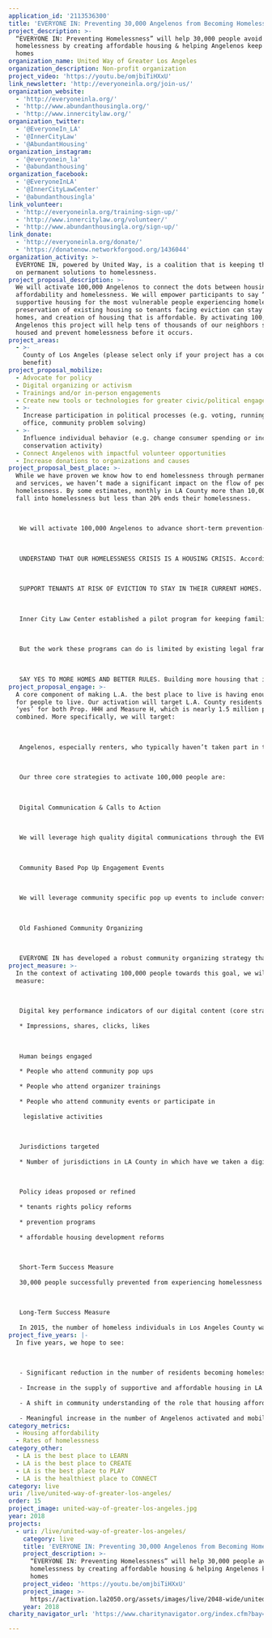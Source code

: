 ```yaml
---
application_id: '2113536300'
title: 'EVERYONE IN: Preventing 30,000 Angelenos from Becoming Homeless'
project_description: >-
  “EVERYONE IN: Preventing Homelessness” will help 30,000 people avoid
  homelessness by creating affordable housing & helping Angelenos keep their
  homes
organization_name: United Way of Greater Los Angeles
organization_description: Non-profit organization
project_video: 'https://youtu.be/omjbiTiHXxU'
link_newsletter: 'http://everyoneinla.org/join-us/'
organization_website:
  - 'http://everyoneinla.org/'
  - 'http://www.abundanthousingla.org/'
  - 'http://www.innercitylaw.org/'
organization_twitter:
  - '@EveryoneIn_LA'
  - '@InnerCityLaw'
  - '@AbundantHousing'
organization_instagram:
  - '@everyonein_la'
  - '@abundanthousing'
organization_facebook:
  - '@EveryoneInLA'
  - '@InnerCityLawCenter'
  - '@abundanthousingla'
link_volunteer:
  - 'http://everyoneinla.org/training-sign-up/'
  - 'http://www.innercitylaw.org/volunteer/'
  - 'http://www.abundanthousingla.org/sign-up/'
link_donate:
  - 'http://everyoneinla.org/donate/'
  - 'https://donatenow.networkforgood.org/1436044'
organization_activity: >-
  EVERYONE IN, powered by United Way, is a coalition that is keeping the focus
  on permanent solutions to homelessness.
project_proposal_description: >-
  We will activate 100,000 Angelenos to connect the dots between housing
  affordability and homelessness. We will empower participants to say “yes” to
  supportive housing for the most vulnerable people experiencing homelessness,
  preservation of existing housing so tenants facing eviction can stay in their
  homes, and creation of housing that is affordable. By activating 100,000
  Angelenos this project will help tens of thousands of our neighbors stay
  housed and prevent homelessness before it occurs.
project_areas:
  - >-
    County of Los Angeles (please select only if your project has a countywide
    benefit)
project_proposal_mobilize:
  - Advocate for policy
  - Digital organizing or activism
  - Trainings and/or in-person engagements
  - Create new tools or technologies for greater civic/political engagement
  - >-
    Increase participation in political processes (e.g. voting, running for
    office, community problem solving)
  - >-
    Influence individual behavior (e.g. change consumer spending or increase
    conservation activity)
  - Connect Angelenos with impactful volunteer opportunities
  - Increase donations to organizations and causes
project_proposal_best_place: >-
  While we have proven we know how to end homelessness through permanent housing
  and services, we haven’t made a significant impact on the flow of people into
  homelessness. By some estimates, monthly in LA County more than 10,000 people
  fall into homelessness but less than 20% ends their homelessness. 
   
   
   
   We will activate 100,000 Angelenos to advance short-term prevention- the need to make sure vulnerable residents stay housed- and longer-term prevention that increases the supply of housing to make more housing affordable to low-income Angelenos. We will inform and mobilize residents to:
   
   
   
   UNDERSTAND THAT OUR HOMELESSNESS CRISIS IS A HOUSING CRISIS. According to recent focus group research, most people don't understand that the cost of housing is the number one driver of our homelessness crisis. People especially don't understand that if we make housing more affordable, we can solve homelessness for most people. In fact, 2/3 of homeless people don’t need supportive housing, they just need housing they can afford. Lifting this issue up will be a core focus of this partnership.
   
   
   
   SUPPORT TENANTS AT RISK OF EVICTION TO STAY IN THEIR CURRENT HOMES. Historically low vacancy rates have created an environment where landlords often force families out of their homes, by legal and illegal means, so they can rent to higher income tenants. Displaced families must quickly find replacement housing or risk becoming homeless. But without enough affordable housing, and with an eviction on their record, it is an uphill battle. 
   
   
   
   Inner City Law Center established a pilot program for keeping families in their homes. Lawyers help tenants resolve differences with landlords, and if necessary, fight evictions. In addition, short-term rent subsidies are available to keep tenants current on rent. Social workers help tenants resolve underlying issues that have placed them at risk. We will spread the word about these programs and advocate for doing more.
   
   
   
   But the work these programs can do is limited by existing legal frameworks that make it too easy to put tenants on the street. We will activate Angelenos to support meaningful tenant rights reforms. For instance, more cities in LA County could pass rules for just-cause evictions, meaning families can only be evicted if they violate the lease. 
   
   
   
   SAY YES TO MORE HOMES AND BETTER RULES. Building more housing that is affordable is critical to helping people avoid homelessness. We will activate Angelenos to support new housing in their communities. Elected officials who decide whether to approve new homes are very attuned to input from local residents. People who turn out for hearings on these projects have traditionally been opposed to new housing, often when it's for lower income and homeless people. Supportive messages and in-person testimony from residents who believe we need to address LA’s homelessness and housing crisis can make a huge difference in allowing more homes of all types to be permitted and built.
project_proposal_engage: >-
  A core component of making L.A. the best place to live is having enough places
  for people to live. Our activation will target L.A. County residents who voted
  ‘yes’ for both Prop. HHH and Measure H, which is nearly 1.5 million people
  combined. More specifically, we will target: 
   
   
   
   Angelenos, especially renters, who typically haven’t taken part in the housing planning discussion and sympathetic homeowners, landlords and community leaders who can be visible supporters
   
   
   
   Our three core strategies to activate 100,000 people are: 
   
   
   
   Digital Communication & Calls to Action
   
   
   
   We will leverage high quality digital communications through the EVERYONE IN, Abundant Housing LA, and Inner City Law channels to educate people on the causes of homelessness and how we can prevent it by working together. 
   
   
   
   Community Based Pop Up Engagement Events
   
   
   
   We will leverage community specific pop up events to include conversations around housing production (of all types) as well as renter protections. We expect to conduct at least 10 of these events over the grant period, with approximately 500 people at each event—or 5,000 total people. 
   
   
   
   Old Fashioned Community Organizing 
   
   
   
   EVERYONE IN has developed a robust community organizing strategy that will be driven and advocated by experienced organizers, volunteers, and a coalition of over 50 community based organizations throughout Los Angeles.
project_measure: >-
  In the context of activating 100,000 people towards this goal, we will
  measure: 
   
   
   
   Digital key performance indicators of our digital content (core strategy component):
   
   * Impressions, shares, clicks, likes
   
   
   
   Human beings engaged
   
   * People who attend community pop ups
   
   * People who attend organizer trainings
   
   * People who attend community events or participate in 
   
    legislative activities
   
   
   
   Jurisdictions targeted
   
   * Number of jurisdictions in LA County in which have we taken a digital or in person action 
   
   
   
   Policy ideas proposed or refined
   
   * tenants rights policy reforms
   
   * prevention programs
   
   * affordable housing development reforms
   
   
   
   Short-Term Success Measure
   
   30,000 people successfully prevented from experiencing homelessness by July 1, 2022. 
   
   
   
   Long-Term Success Measure 
   
   In 2015, the number of homeless individuals in Los Angeles County was 41,474. By 2050, our goal is to have fewer than 1,000 homeless individuals in LA.
project_five_years: |-
  In five years, we hope to see:
   
   
   
   - Significant reduction in the number of residents becoming homeless 
   
   - Increase in the supply of supportive and affordable housing in LA County 
   
   - A shift in community understanding of the role that housing affordability plays in our homelessness crisis 
   
   - Meaningful increase in the number of Angelenos activated and mobilized on public policy issues related to housing and homelessness
category_metrics:
  - Housing affordability
  - Rates of homelessness
category_other:
  - LA is the best place to LEARN
  - LA is the best place to CREATE
  - LA is the best place to PLAY
  - LA is the healthiest place to CONNECT
category: live
uri: /live/united-way-of-greater-los-angeles/
order: 15
project_image: united-way-of-greater-los-angeles.jpg
year: 2018
projects:
  - uri: /live/united-way-of-greater-los-angeles/
    category: live
    title: 'EVERYONE IN: Preventing 30,000 Angelenos from Becoming Homeless'
    project_description: >-
      “EVERYONE IN: Preventing Homelessness” will help 30,000 people avoid
      homelessness by creating affordable housing & helping Angelenos keep their
      homes
    project_video: 'https://youtu.be/omjbiTiHXxU'
    project_image: >-
      https://activation.la2050.org/assets/images/live/2048-wide/united-way-of-greater-los-angeles.jpg
    year: 2018
charity_navigator_url: 'https://www.charitynavigator.org/index.cfm?bay=search.profile&ein=952274801'

---
```

